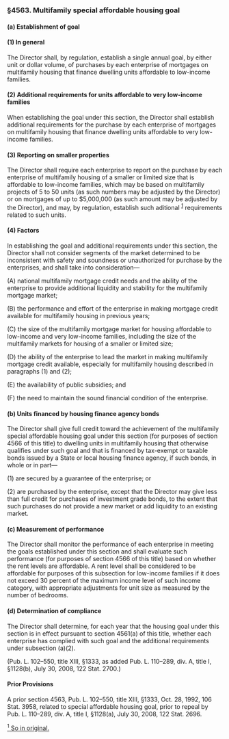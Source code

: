 ### §4563. Multifamily special affordable housing goal ###

#### (a) Establishment of goal ####

#### (1) In general ####

The Director shall, by regulation, establish a single annual goal, by either unit or dollar volume, of purchases by each enterprise of mortgages on multifamily housing that finance dwelling units affordable to low-income families.

#### (2) Additional requirements for units affordable to very low-income families ####

When establishing the goal under this section, the Director shall establish additional requirements for the purchase by each enterprise of mortgages on multifamily housing that finance dwelling units affordable to very low-income families.

#### (3) Reporting on smaller properties ####

The Director shall require each enterprise to report on the purchase by each enterprise of multifamily housing of a smaller or limited size that is affordable to low-income families, which may be based on multifamily projects of 5 to 50 units (as such numbers may be adjusted by the Director) or on mortgages of up to $5,000,000 (as such amount may be adjusted by the Director), and may, by regulation, establish such aditional <sup><a href="#4563_1_target" name="4563_1">1</a></sup> requirements related to such units.

#### (4) Factors ####

In establishing the goal and additional requirements under this section, the Director shall not consider segments of the market determined to be inconsistent with safety and soundness or unauthorized for purchase by the enterprises, and shall take into consideration—

(A) national multifamily mortgage credit needs and the ability of the enterprise to provide additional liquidity and stability for the multifamily mortgage market;

(B) the performance and effort of the enterprise in making mortgage credit available for multifamily housing in previous years;

(C) the size of the multifamily mortgage market for housing affordable to low-income and very low-income families, including the size of the multifamily markets for housing of a smaller or limited size;

(D) the ability of the enterprise to lead the market in making multifamily mortgage credit available, especially for multifamily housing described in paragraphs (1) and (2);

(E) the availability of public subsidies; and

(F) the need to maintain the sound financial condition of the enterprise.

#### (b) Units financed by housing finance agency bonds ####

The Director shall give full credit toward the achievement of the multifamily special affordable housing goal under this section (for purposes of section 4566 of this title) to dwelling units in multifamily housing that otherwise qualifies under such goal and that is financed by tax-exempt or taxable bonds issued by a State or local housing finance agency, if such bonds, in whole or in part—

(1) are secured by a guarantee of the enterprise; or

(2) are purchased by the enterprise, except that the Director may give less than full credit for purchases of investment grade bonds, to the extent that such purchases do not provide a new market or add liquidity to an existing market.

#### (c) Measurement of performance ####

The Director shall monitor the performance of each enterprise in meeting the goals established under this section and shall evaluate such performance (for purposes of section 4566 of this title) based on whether the rent levels are affordable. A rent level shall be considered to be affordable for purposes of this subsection for low-income families if it does not exceed 30 percent of the maximum income level of such income category, with appropriate adjustments for unit size as measured by the number of bedrooms.

#### (d) Determination of compliance ####

The Director shall determine, for each year that the housing goal under this section is in effect pursuant to section 4561(a) of this title, whether each enterprise has complied with such goal and the additional requirements under subsection (a)(2).

(Pub. L. 102–550, title XIII, §1333, as added Pub. L. 110–289, div. A, title I, §1128(b), July 30, 2008, 122 Stat. 2700.)

#### Prior Provisions ####

A prior section 4563, Pub. L. 102–550, title XIII, §1333, Oct. 28, 1992, 106 Stat. 3958, related to special affordable housing goal, prior to repeal by Pub. L. 110–289, div. A, title I, §1128(a), July 30, 2008, 122 Stat. 2696.

[<sup>1</sup> So in original.](#4563_1)